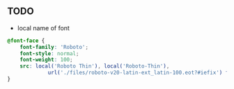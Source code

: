 ## TODO

- local name of font
```css
@font-face {
	font-family: 'Roboto';
	font-style: normal;
	font-weight: 100;
	src: local('Roboto Thin'), local('Roboto-Thin'),
			 url('./files/roboto-v20-latin-ext_latin-100.eot?#iefix') format('embedded-opentype');
}
```
